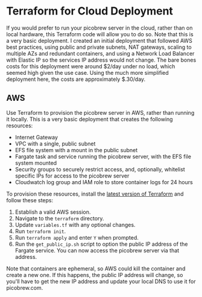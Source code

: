 # Terraform for Cloud Deployment

If you would prefer to run your picobrew server in the cloud, rather than on local hardware, this Terraform code will allow you to do so. Note that this is a very basic deployment. I created an initial deployment that followed AWS best practices, using public and private subnets, NAT gateways, scaling to multiple AZs and redundant containers, and using a Network Load Balancer with Elastic IP so the services IP address would not change. The bare bones costs for this deployment were around $2/day under no load, which seemed high given the use case. Using the much more simplified deployment here, the costs are approximately $.30/day.

## AWS

Use Terraform to provision the picobrew server in AWS, rather than running it locally. This is a very basic deployment that creates the following resources:

* Internet Gateway
* VPC with a single, public subnet
* EFS file system with a mount in the public subnet
* Fargate task and service running the picobrew server, with the EFS file system mounted
* Security groups to securely restrict access, and, optionally, whitelist specific IPs for access to the picobrew server
* Cloudwatch log group and IAM role to store container logs for 24 hours

To provision these resources, install the [latest version of Terraform](https://www.terraform.io/downloads.html) and follow these steps:

1. Establish a valid AWS session.
2. Navigate to the `terraform` directory.
3. Update `variables.tf` with any optional changes.
4. Run `terraform init`.
5. Run `terraform apply` and enter `Y` when prompted.
6. Run the `get_public_ip.sh` script to option the public IP address of the Fargate service. You can now access the picobrew server via that address.

Note that containers are ephemeral, so AWS could kill the container and create a new one. If this happens, the public IP address will change, so you'll have to get the new IP address and update your local DNS to use it for picobrew.com.
